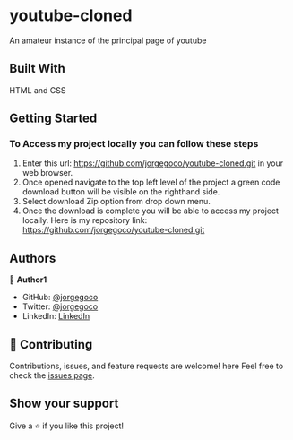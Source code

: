 # youtube-cloned
An amateur instance of the principal page of youtube

## Built With
HTML and CSS

## Getting Started

### To Access my project locally you can follow these steps

1. Enter this url:  https://github.com/jorgegoco/youtube-cloned.git in your web browser.
2. Once opened navigate to the top left level of the project a green code download button will be visible on the righthand side.
3. Select download Zip option from drop down menu.
4. Once the download is complete you will be able to access my project locally.
Here is my repository link:  https://github.com/jorgegoco/youtube-cloned.git

## Authors

👤 **Author1**

- GitHub: [@jorgegoco](https://github.com/jorgegoco)
- Twitter: [@jorgegoco](https://twitter.com/JorgeGo78017548)
- LinkedIn: [LinkedIn](https://linkedin.com/in/jorge-gonzález-b1a50714b)


## 🤝 Contributing

Contributions, issues, and feature requests are welcome!
here
Feel free to check the [issues page](../../issues/).

## Show your support

Give a ⭐️ if you like this project!

